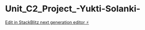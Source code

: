 # Unit_C2_Project_-Yukti-Solanki-

[Edit in StackBlitz next generation editor ⚡️](https://stackblitz.com/~/github.com/yuktis2789/Unit_C2_Project_-Yukti-Solanki-)